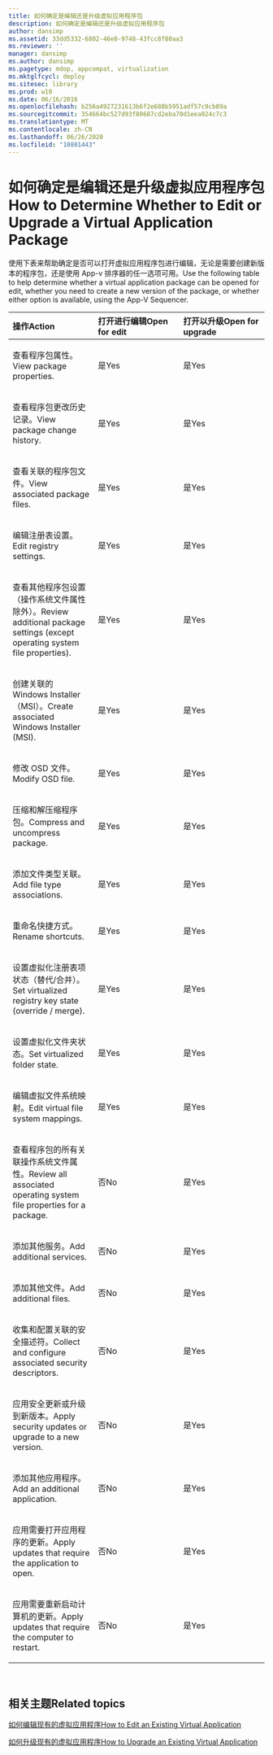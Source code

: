 ```yaml
---
title: 如何确定是编辑还是升级虚拟应用程序包
description: 如何确定是编辑还是升级虚拟应用程序包
author: dansimp
ms.assetid: 33dd5332-6802-46e0-9748-43fcc8f80aa3
ms.reviewer: ''
manager: dansimp
ms.author: dansimp
ms.pagetype: mdop, appcompat, virtualization
ms.mktglfcycl: deploy
ms.sitesec: library
ms.prod: w10
ms.date: 06/16/2016
ms.openlocfilehash: b256a4927231613b6f2e688b5951adf57c9cb89a
ms.sourcegitcommit: 354664bc527d93f80687cd2eba70d1eea024c7c3
ms.translationtype: MT
ms.contentlocale: zh-CN
ms.lasthandoff: 06/26/2020
ms.locfileid: "10801443"
---
```

# <span data-ttu-id="0f3d1-103">如何确定是编辑还是升级虚拟应用程序包</span><span class="sxs-lookup"><span data-stu-id="0f3d1-103">How to Determine Whether to Edit or Upgrade a Virtual Application Package</span></span>


<span data-ttu-id="0f3d1-104">使用下表来帮助确定是否可以打开虚拟应用程序包进行编辑，无论是需要创建新版本的程序包，还是使用 App-v 排序器的任一选项可用。</span><span class="sxs-lookup"><span data-stu-id="0f3d1-104">Use the following table to help determine whether a virtual application package can be opened for edit, whether you need to create a new version of the package, or whether either option is available, using the App-V Sequencer.</span></span>

<table>
<colgroup>
<col width="33%" />
<col width="33%" />
<col width="33%" />
</colgroup>
<thead>
<tr class="header">
<th align="left"><span data-ttu-id="0f3d1-105">操作</span><span class="sxs-lookup"><span data-stu-id="0f3d1-105">Action</span></span></th>
<th align="left"><span data-ttu-id="0f3d1-106">打开进行编辑</span><span class="sxs-lookup"><span data-stu-id="0f3d1-106">Open for edit</span></span></th>
<th align="left"><span data-ttu-id="0f3d1-107">打开以升级</span><span class="sxs-lookup"><span data-stu-id="0f3d1-107">Open for upgrade</span></span></th>
</tr>
</thead>
<tbody>
<tr class="odd">
<td align="left"><p><span data-ttu-id="0f3d1-108">查看程序包属性。</span><span class="sxs-lookup"><span data-stu-id="0f3d1-108">View package properties.</span></span></p></td>
<td align="left"><p><span data-ttu-id="0f3d1-109">是</span><span class="sxs-lookup"><span data-stu-id="0f3d1-109">Yes</span></span></p></td>
<td align="left"><p><span data-ttu-id="0f3d1-110">是</span><span class="sxs-lookup"><span data-stu-id="0f3d1-110">Yes</span></span></p></td>
</tr>
<tr class="even">
<td align="left"><p><span data-ttu-id="0f3d1-111">查看程序包更改历史记录。</span><span class="sxs-lookup"><span data-stu-id="0f3d1-111">View package change history.</span></span></p></td>
<td align="left"><p><span data-ttu-id="0f3d1-112">是</span><span class="sxs-lookup"><span data-stu-id="0f3d1-112">Yes</span></span></p></td>
<td align="left"><p><span data-ttu-id="0f3d1-113">是</span><span class="sxs-lookup"><span data-stu-id="0f3d1-113">Yes</span></span></p></td>
</tr>
<tr class="odd">
<td align="left"><p><span data-ttu-id="0f3d1-114">查看关联的程序包文件。</span><span class="sxs-lookup"><span data-stu-id="0f3d1-114">View associated package files.</span></span></p></td>
<td align="left"><p><span data-ttu-id="0f3d1-115">是</span><span class="sxs-lookup"><span data-stu-id="0f3d1-115">Yes</span></span></p></td>
<td align="left"><p><span data-ttu-id="0f3d1-116">是</span><span class="sxs-lookup"><span data-stu-id="0f3d1-116">Yes</span></span></p></td>
</tr>
<tr class="even">
<td align="left"><p><span data-ttu-id="0f3d1-117">编辑注册表设置。</span><span class="sxs-lookup"><span data-stu-id="0f3d1-117">Edit registry settings.</span></span></p></td>
<td align="left"><p><span data-ttu-id="0f3d1-118">是</span><span class="sxs-lookup"><span data-stu-id="0f3d1-118">Yes</span></span></p></td>
<td align="left"><p><span data-ttu-id="0f3d1-119">是</span><span class="sxs-lookup"><span data-stu-id="0f3d1-119">Yes</span></span></p></td>
</tr>
<tr class="odd">
<td align="left"><p><span data-ttu-id="0f3d1-120">查看其他程序包设置（操作系统文件属性除外）。</span><span class="sxs-lookup"><span data-stu-id="0f3d1-120">Review additional package settings (except operating system file properties).</span></span></p></td>
<td align="left"><p><span data-ttu-id="0f3d1-121">是</span><span class="sxs-lookup"><span data-stu-id="0f3d1-121">Yes</span></span></p></td>
<td align="left"><p><span data-ttu-id="0f3d1-122">是</span><span class="sxs-lookup"><span data-stu-id="0f3d1-122">Yes</span></span></p></td>
</tr>
<tr class="even">
<td align="left"><p><span data-ttu-id="0f3d1-123">创建关联的 Windows Installer （MSI）。</span><span class="sxs-lookup"><span data-stu-id="0f3d1-123">Create associated Windows Installer (MSI).</span></span></p></td>
<td align="left"><p><span data-ttu-id="0f3d1-124">是</span><span class="sxs-lookup"><span data-stu-id="0f3d1-124">Yes</span></span></p></td>
<td align="left"><p><span data-ttu-id="0f3d1-125">是</span><span class="sxs-lookup"><span data-stu-id="0f3d1-125">Yes</span></span></p></td>
</tr>
<tr class="odd">
<td align="left"><p><span data-ttu-id="0f3d1-126">修改 OSD 文件。</span><span class="sxs-lookup"><span data-stu-id="0f3d1-126">Modify OSD file.</span></span></p></td>
<td align="left"><p><span data-ttu-id="0f3d1-127">是</span><span class="sxs-lookup"><span data-stu-id="0f3d1-127">Yes</span></span></p></td>
<td align="left"><p><span data-ttu-id="0f3d1-128">是</span><span class="sxs-lookup"><span data-stu-id="0f3d1-128">Yes</span></span></p></td>
</tr>
<tr class="even">
<td align="left"><p><span data-ttu-id="0f3d1-129">压缩和解压缩程序包。</span><span class="sxs-lookup"><span data-stu-id="0f3d1-129">Compress and uncompress package.</span></span></p></td>
<td align="left"><p><span data-ttu-id="0f3d1-130">是</span><span class="sxs-lookup"><span data-stu-id="0f3d1-130">Yes</span></span></p></td>
<td align="left"><p><span data-ttu-id="0f3d1-131">是</span><span class="sxs-lookup"><span data-stu-id="0f3d1-131">Yes</span></span></p></td>
</tr>
<tr class="odd">
<td align="left"><p><span data-ttu-id="0f3d1-132">添加文件类型关联。</span><span class="sxs-lookup"><span data-stu-id="0f3d1-132">Add file type associations.</span></span></p></td>
<td align="left"><p><span data-ttu-id="0f3d1-133">是</span><span class="sxs-lookup"><span data-stu-id="0f3d1-133">Yes</span></span></p></td>
<td align="left"><p><span data-ttu-id="0f3d1-134">是</span><span class="sxs-lookup"><span data-stu-id="0f3d1-134">Yes</span></span></p></td>
</tr>
<tr class="even">
<td align="left"><p><span data-ttu-id="0f3d1-135">重命名快捷方式。</span><span class="sxs-lookup"><span data-stu-id="0f3d1-135">Rename shortcuts.</span></span></p></td>
<td align="left"><p><span data-ttu-id="0f3d1-136">是</span><span class="sxs-lookup"><span data-stu-id="0f3d1-136">Yes</span></span></p></td>
<td align="left"><p><span data-ttu-id="0f3d1-137">是</span><span class="sxs-lookup"><span data-stu-id="0f3d1-137">Yes</span></span></p></td>
</tr>
<tr class="odd">
<td align="left"><p><span data-ttu-id="0f3d1-138">设置虚拟化注册表项状态（替代/合并）。</span><span class="sxs-lookup"><span data-stu-id="0f3d1-138">Set virtualized registry key state (override / merge).</span></span></p></td>
<td align="left"><p><span data-ttu-id="0f3d1-139">是</span><span class="sxs-lookup"><span data-stu-id="0f3d1-139">Yes</span></span></p></td>
<td align="left"><p><span data-ttu-id="0f3d1-140">是</span><span class="sxs-lookup"><span data-stu-id="0f3d1-140">Yes</span></span></p></td>
</tr>
<tr class="even">
<td align="left"><p><span data-ttu-id="0f3d1-141">设置虚拟化文件夹状态。</span><span class="sxs-lookup"><span data-stu-id="0f3d1-141">Set virtualized folder state.</span></span></p></td>
<td align="left"><p><span data-ttu-id="0f3d1-142">是</span><span class="sxs-lookup"><span data-stu-id="0f3d1-142">Yes</span></span></p></td>
<td align="left"><p><span data-ttu-id="0f3d1-143">是</span><span class="sxs-lookup"><span data-stu-id="0f3d1-143">Yes</span></span></p></td>
</tr>
<tr class="odd">
<td align="left"><p><span data-ttu-id="0f3d1-144">编辑虚拟文件系统映射。</span><span class="sxs-lookup"><span data-stu-id="0f3d1-144">Edit virtual file system mappings.</span></span></p></td>
<td align="left"><p><span data-ttu-id="0f3d1-145">是</span><span class="sxs-lookup"><span data-stu-id="0f3d1-145">Yes</span></span></p></td>
<td align="left"><p><span data-ttu-id="0f3d1-146">是</span><span class="sxs-lookup"><span data-stu-id="0f3d1-146">Yes</span></span></p></td>
</tr>
<tr class="even">
<td align="left"><p><span data-ttu-id="0f3d1-147">查看程序包的所有关联操作系统文件属性。</span><span class="sxs-lookup"><span data-stu-id="0f3d1-147">Review all associated operating system file properties for a package.</span></span></p></td>
<td align="left"><p><span data-ttu-id="0f3d1-148">否</span><span class="sxs-lookup"><span data-stu-id="0f3d1-148">No</span></span></p></td>
<td align="left"><p><span data-ttu-id="0f3d1-149">是</span><span class="sxs-lookup"><span data-stu-id="0f3d1-149">Yes</span></span></p></td>
</tr>
<tr class="odd">
<td align="left"><p><span data-ttu-id="0f3d1-150">添加其他服务。</span><span class="sxs-lookup"><span data-stu-id="0f3d1-150">Add additional services.</span></span></p></td>
<td align="left"><p><span data-ttu-id="0f3d1-151">否</span><span class="sxs-lookup"><span data-stu-id="0f3d1-151">No</span></span></p></td>
<td align="left"><p><span data-ttu-id="0f3d1-152">是</span><span class="sxs-lookup"><span data-stu-id="0f3d1-152">Yes</span></span></p></td>
</tr>
<tr class="even">
<td align="left"><p><span data-ttu-id="0f3d1-153">添加其他文件。</span><span class="sxs-lookup"><span data-stu-id="0f3d1-153">Add additional files.</span></span></p></td>
<td align="left"><p><span data-ttu-id="0f3d1-154">否</span><span class="sxs-lookup"><span data-stu-id="0f3d1-154">No</span></span></p></td>
<td align="left"><p><span data-ttu-id="0f3d1-155">是</span><span class="sxs-lookup"><span data-stu-id="0f3d1-155">Yes</span></span></p></td>
</tr>
<tr class="odd">
<td align="left"><p><span data-ttu-id="0f3d1-156">收集和配置关联的安全描述符。</span><span class="sxs-lookup"><span data-stu-id="0f3d1-156">Collect and configure associated security descriptors.</span></span></p></td>
<td align="left"><p><span data-ttu-id="0f3d1-157">否</span><span class="sxs-lookup"><span data-stu-id="0f3d1-157">No</span></span></p></td>
<td align="left"><p><span data-ttu-id="0f3d1-158">是</span><span class="sxs-lookup"><span data-stu-id="0f3d1-158">Yes</span></span></p></td>
</tr>
<tr class="even">
<td align="left"><p><span data-ttu-id="0f3d1-159">应用安全更新或升级到新版本。</span><span class="sxs-lookup"><span data-stu-id="0f3d1-159">Apply security updates or upgrade to a new version.</span></span></p></td>
<td align="left"><p><span data-ttu-id="0f3d1-160">否</span><span class="sxs-lookup"><span data-stu-id="0f3d1-160">No</span></span></p></td>
<td align="left"><p><span data-ttu-id="0f3d1-161">是</span><span class="sxs-lookup"><span data-stu-id="0f3d1-161">Yes</span></span></p></td>
</tr>
<tr class="odd">
<td align="left"><p><span data-ttu-id="0f3d1-162">添加其他应用程序。</span><span class="sxs-lookup"><span data-stu-id="0f3d1-162">Add an additional application.</span></span></p></td>
<td align="left"><p><span data-ttu-id="0f3d1-163">否</span><span class="sxs-lookup"><span data-stu-id="0f3d1-163">No</span></span></p></td>
<td align="left"><p><span data-ttu-id="0f3d1-164">是</span><span class="sxs-lookup"><span data-stu-id="0f3d1-164">Yes</span></span></p></td>
</tr>
<tr class="even">
<td align="left"><p><span data-ttu-id="0f3d1-165">应用需要打开应用程序的更新。</span><span class="sxs-lookup"><span data-stu-id="0f3d1-165">Apply updates that require the application to open.</span></span></p></td>
<td align="left"><p><span data-ttu-id="0f3d1-166">否</span><span class="sxs-lookup"><span data-stu-id="0f3d1-166">No</span></span></p></td>
<td align="left"><p><span data-ttu-id="0f3d1-167">是</span><span class="sxs-lookup"><span data-stu-id="0f3d1-167">Yes</span></span></p></td>
</tr>
<tr class="odd">
<td align="left"><p><span data-ttu-id="0f3d1-168">应用需要重新启动计算机的更新。</span><span class="sxs-lookup"><span data-stu-id="0f3d1-168">Apply updates that require the computer to restart.</span></span></p></td>
<td align="left"><p><span data-ttu-id="0f3d1-169">否</span><span class="sxs-lookup"><span data-stu-id="0f3d1-169">No</span></span></p></td>
<td align="left"><p><span data-ttu-id="0f3d1-170">是</span><span class="sxs-lookup"><span data-stu-id="0f3d1-170">Yes</span></span></p></td>
</tr>
</tbody>
</table>

 

## <span data-ttu-id="0f3d1-171">相关主题</span><span class="sxs-lookup"><span data-stu-id="0f3d1-171">Related topics</span></span>


[<span data-ttu-id="0f3d1-172">如何编辑现有的虚拟应用程序</span><span class="sxs-lookup"><span data-stu-id="0f3d1-172">How to Edit an Existing Virtual Application</span></span>](how-to-edit-an-existing-virtual-application.md)

[<span data-ttu-id="0f3d1-173">如何升级现有的虚拟应用程序</span><span class="sxs-lookup"><span data-stu-id="0f3d1-173">How to Upgrade an Existing Virtual Application</span></span>](how-to-upgrade-an-existing-virtual-application.md)

 

 





